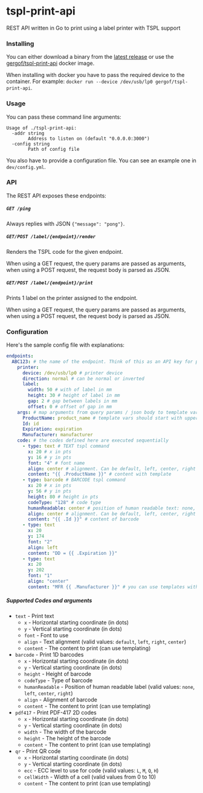 # tspl-print-api
REST API written in Go to print using a label printer with TSPL support



### Installing

You can either download a binary from the [latest release](https://github.com/gergof/tspl-print-api/releases/latest) or use the [gergof/tspl-print-api](...) docker image.

When installing with docker you have to pass the required device to the container. For example: `docker run --device /dev/usb/lp0 gergof/tspl-print-api`.



### Usage

You can pass these command line arguments:

```
Usage of ./tspl-print-api:
  -addr string
    	Address to listen on (default "0.0.0.0:3000")
  -config string
    	Path of config file
```

You also have to provide a configuration file. You can see an example one in `dev/config.yml`.



### API

The REST API exposes these endpoints:

##### `GET /ping`

Always replies with JSON `{"message": "pong"}`.

##### `GET/POST /label/{endpoint}/render`

Renders the TSPL code for the given endpoint.

When using a GET request, the query params are passed as arguments, when using a POST request, the request body is parsed as JSON.

##### `GET/POST /label/{endpoint}/print`

Prints 1 label on the printer assigned to the endpoint.

When using a GET request, the query params are passed as arguments, when using a POST request, the request body is parsed as JSON.



### Configuration

Here's the sample config file with explanations:

```yaml
endpoints:
  ABC123: # the name of the endpoint. Think of this as an API key for public-facing apis
    printer:
      device: /dev/usb/lp0 # printer device
      direction: normal # can be normal or inverted
      label:
        width: 50 # with of label in mm
        height: 30 # height of label in mm
        gap: 2 # gap between labels in mm
        offset: 0 # offset of gap in mm
    args: # map arguments from query params / json body to template variables.
      ProductName: product_name # template vars should start with uppercase letter
      Id: id
      Expiration: expiration
      Manufacturer: manufacturer
    code: # the codes defined here are executed sequentially
      - type: text # TEXT tspl command
        x: 20 # x in pts
        y: 16 # y in pts
        font: "4" # font name
        align: center # alignment. Can be default, left, center, right
        content: "{{ .ProductName }}" # content with template
      - type: barcode # BARCODE tspl command
        x: 20 # x in pts
        y: 56 # y in pts
        height: 80 # height in pts
        codeType: "128" # code type
        humanReadable: center # position of human readable text: none, left, center, right
        align: center # alignment. Can be default, left, center, right
        content: "{{ .Id }}" # content of barcode
      - type: text
        x: 20
        y: 174
        font: "2"
        align: left
        content: "DD = {{ .Expiration }}"
      - type: text
        x: 20
        y: 202
        font: "1"
        align: "center"
        content: "MFR {{ .Manufacturer }}" # you can use templates with additional text
```

##### Supported Codes and arguments

- `text` - Print text
  - `x` - Horizontal starting coordinate (in dots)
  - `y` - Vertical starting coordinate (in dots)
  - `font` - Font to use
  - `align` - Text alignment (valid values: `default`, `left`, `right`, `center`)
  - `content` - The content to print (can use templating)
- `barcode` - Print 1D barcodes
  - `x` - Horizontal starting coordinate (in dots)
  - `y` - Vertical starting coordinate (in dots)
  - `height` - Height of barcode
  - `codeType` - Type of barcode
  - `humanReadable` - Position of human readable label (valid values: `none`, `left`, `center`, `right`)
  - `align` - Alignment of barcode
  - `content` - The content to print (can use templating)
- `pdf417` - Print PDF-417 2D codes
  - `x` - Horizontal starting coordinate (in dots)
  - `y` - Vertical starting coordinate (in dots)
  - `width` - The width of the barcode
  - `height` - The height of the barcode
  - `content` - The content to print (can use templating)
- `qr` - Print QR code
  - `x` - Horizontal starting coordinate (in dots)
  - `y` - Vertical starting coordinate (in dots)
  - `ecc` - ECC level to use for code (valid values: `L`, `M`, `Q`, `H`)
  - `cellWidth` - Width of a cell (valid values from 0 to 10)
  - `content` - The content to print (can use templating)
